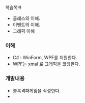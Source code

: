 학습목표
* 클래스의 이해.
* 이벤트의 이해.
* 그래픽 이해

### 이해
* C# : WinForm, WPF를 지원한다.
* WPF는 xmal 로 그래픽을 코딩한다.
  
### 개발내용
* 블록격파게임을 작성한다.
* 